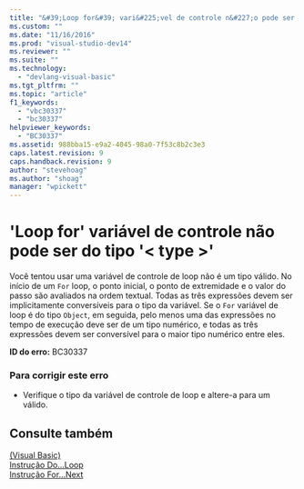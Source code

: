 ```yaml
---
title: "&#39;Loop for&#39; vari&#225;vel de controle n&#227;o pode ser do tipo &#39;&lt; type &gt;&#39; | Microsoft Docs"
ms.custom: ""
ms.date: "11/16/2016"
ms.prod: "visual-studio-dev14"
ms.reviewer: ""
ms.suite: ""
ms.technology: 
  - "devlang-visual-basic"
ms.tgt_pltfrm: ""
ms.topic: "article"
f1_keywords: 
  - "vbc30337"
  - "bc30337"
helpviewer_keywords: 
  - "BC30337"
ms.assetid: 988bba15-e9a2-4045-98a0-7f53c8b2c3e3
caps.latest.revision: 9
caps.handback.revision: 9
author: "stevehoag"
ms.author: "shoag"
manager: "wpickett"
---
```

# &#39;Loop for&#39; vari&#225;vel de controle n&#227;o pode ser do tipo &#39;&lt; type &gt;&#39;
Você tentou usar uma variável de controle de loop não é um tipo válido. No início de um `For` loop, o ponto inicial, o ponto de extremidade e o valor do passo são avaliados na ordem textual. Todas as três expressões devem ser implicitamente conversíveis para o tipo da variável. Se o `For` variável de loop é do tipo `Object`, em seguida, pelo menos uma das expressões no tempo de execução deve ser de um tipo numérico, e todas as três expressões devem ser conversível para o maior tipo numérico entre eles.  
  
 **ID do erro:** BC30337  
  
### Para corrigir este erro  
  
-   Verifique o tipo da variável de controle de loop e altere\-a para um válido.  
  
## Consulte também  
 [\(Visual Basic\)](http://msdn.microsoft.com/pt-br/c470a263-9b49-4308-8fd6-8592b84a7980)   
 [Instrução Do...Loop](../../visual-basic/language-reference/statements/do-loop-statement.md)   
 [Instrução For...Next](../../visual-basic/language-reference/statements/for-next-statement.md)